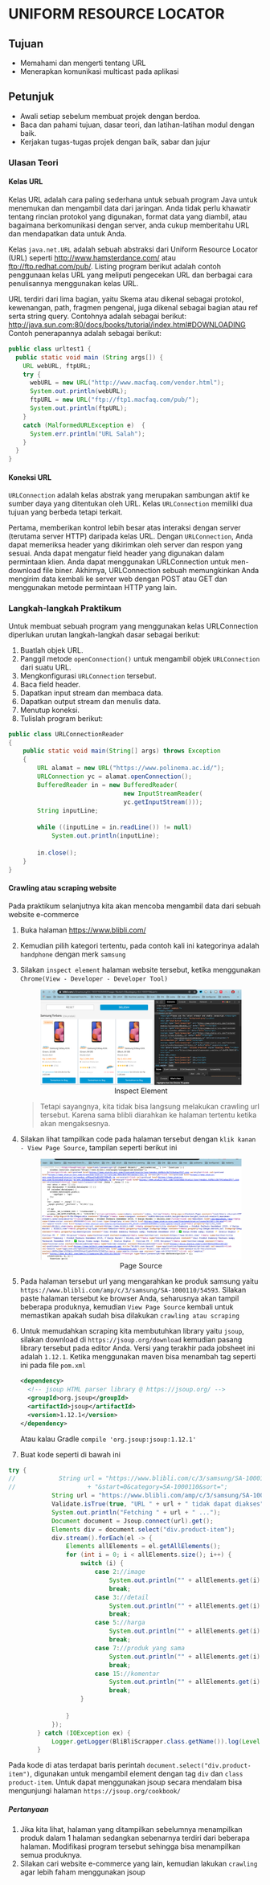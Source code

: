 # UNIFORM RESOURCE LOCATOR

## Tujuan

-	Memahami dan mengerti tentang URL
-	Menerapkan komunikasi multicast pada aplikasi   

## Petunjuk

- Awali setiap sebelum membuat projek dengan berdoa.
- Baca dan pahami tujuan, dasar teori, dan latihan-latihan modul dengan baik.
- Kerjakan tugas-tugas projek dengan baik, sabar dan jujur

### Ulasan Teori

#### Kelas URL
Kelas URL adalah cara paling sederhana untuk sebuah program Java untuk menemukan dan mengambil data dari jaringan. Anda 
tidak perlu khawatir tentang rincian protokol yang digunakan, format data yang diambil, atau bagaimana berkomunikasi 
dengan server, anda cukup memberitahu URL dan mendapatkan data untuk Anda. 
  
Kelas `java.net.URL` adalah sebuah abstraksi dari Uniform Resource Locator (URL) seperti http://www.hamsterdance.com/ 
atau ftp://ftp.redhat.com/pub/.  Listing program berikut adalah contoh penggunaan kelas URL yang meliputi pengecekan 
URL dan berbagai cara penulisannya menggunakan kelas URL. 

URL terdiri dari lima bagian, yaitu Skema atau dikenal sebagai protokol, kewenangan, path, fragmen pengenal, juga 
dikenal sebagai bagian atau  ref serta string query. Contohnya adalah sebagai berikut: 
 	http://java.sun.com:80/docs/books/tutorial/index.html#DOWNLOADING 
 Contoh penerapannya adalah sebagai berikut:
```java
public class urltest1 { 
  public static void main (String args[]) { 
    URL webURL, ftpURL; 
    try { 
      webURL = new URL("http://www.macfaq.com/vendor.html"); 
      System.out.println(webURL); 
      ftpURL = new URL("ftp://ftp1.macfaq.com/pub/"); 
      System.out.println(ftpURL); 
    } 
    catch (MalformedURLException e)  { 
      System.err.println("URL Salah"); 
    } 
  } 
}
``` 

#### Koneksi URL
`URLConnection` adalah kelas abstrak yang merupakan sambungan aktif ke sumber daya yang ditentukan oleh URL. Kelas 
`URLConnection` memiliki dua tujuan yang berbeda tetapi terkait. 

Pertama, memberikan kontrol lebih besar atas interaksi dengan server (terutama server HTTP) daripada kelas URL. Dengan 
`URLConnection`, Anda dapat memeriksa header yang dikirimkan oleh server dan respon yang sesuai. Anda dapat mengatur field
 header yang digunakan dalam permintaan klien. Anda dapat menggunakan URLConnection untuk men-download file biner. 
Akhirnya, URLConnection sebuah memungkinkan Anda mengirim data kembali ke server web dengan POST atau GET dan 
menggunakan metode permintaan HTTP yang lain.

### Langkah-langkah Praktikum
Untuk membuat sebuah program yang menggunakan kelas URLConnection diperlukan urutan langkah-langkah dasar sebagai berikut: 
1.	Buatlah objek URL. 
2.	Panggil metode `openConnection()` untuk mengambil objek `URLConnection` dari suatu URL. 
3.	Mengkonfigurasi `URLConnection` tersebut. 
4.	Baca field header. 
5.	Dapatkan input stream dan membaca data. 
6.	Dapatkan output stream dan menulis data. 
7.	Menutup koneksi. 
8.	Tulislah program berikut: 
```java
public class URLConnectionReader  
{ 
    public static void main(String[] args) throws Exception  
    {   
        URL alamat = new URL("https://www.polinema.ac.id/"); 
        URLConnection yc = alamat.openConnection(); 
        BufferedReader in = new BufferedReader( 
                                new InputStreamReader( 
                                yc.getInputStream())); 
        String inputLine; 
 
        while ((inputLine = in.readLine()) != null)  
            System.out.println(inputLine);

        in.close(); 
    } 
}
```

#### Crawling atau scraping website
Pada praktikum selanjutnya kita akan mencoba mengambil data dari sebuah website e-commerce
1. Buka halaman https://www.blibli.com/
2. Kemudian pilih kategori tertentu, pada contoh kali ini kategorinya adalah `handphone` dengan merk `samsung`
3. Silakan `inspect element` halaman website tersebut, ketika menggunakan `Chrome(View - Developer - Developer Tool)`
    <figure style="text-align: center">
                      <img src="images/img-01.png" alt="Developer Tool"/>
                      <figcaption style="text-align: center">Inspect Element</figcaption>
                  </figure>

    >Tetapi sayangnya, kita tidak bisa langsung melakukan crawling url tersebut. Karena sama blibli diarahkan ke halaman
    tertentu ketika akan mengaksesnya.

4. Silakan lihat tampilkan code pada halaman tersebut dengan `klik kanan - View Page Source`, tampilan seperti berikut ini
    <figure style="text-align: center">
                      <img src="images/img-02.png" alt="Developer Tool"/>
                      <figcaption style="text-align: center">Page Source</figcaption>
                  </figure>
5. Pada halaman tersebut url yang mengarahkan ke produk samsung yaitu `https://www.blibli.com/amp/c/3/samsung/SA-1000110/54593`.
Silakan paste halaman tersebut ke browser Anda, seharusnya akan tampil beberapa produknya, kemudian `View Page Source` 
kembali untuk memastikan apakah sudah bisa dilakukan `crawling atau scraping`
6. Untuk memudahkan scraping kita membutuhkan library yaitu `jsoup`, silakan download di `https://jsoup.org/download` kemudian pasang library tersebut
pada editor Anda. Versi yang terakhir pada jobsheet ini adalah `1.12.1`.
Ketika menggunakan maven bisa menambah tag seperti ini pada file `pom.xml`

    ```xml
    <dependency>
      <!-- jsoup HTML parser library @ https://jsoup.org/ -->
      <groupId>org.jsoup</groupId>
      <artifactId>jsoup</artifactId>
      <version>1.12.1</version>
    </dependency>
    ```

    Atau kalau Gradle `compile 'org.jsoup:jsoup:1.12.1'`

7. Buat kode seperti di bawah ini
```java
try {
//            String url = "https://www.blibli.com/c/3/samsung/SA-1000110/54593?page=1"
//                    + "&start=0&category=SA-1000110&sort=";
            String url = "https://www.blibli.com/amp/c/3/samsung/SA-1000110/54593";
            Validate.isTrue(true, "URL " + url + " tidak dapat diakses");
            System.out.println("Fetching " + url + " ...");
            Document document = Jsoup.connect(url).get();
            Elements div = document.select("div.product-item");
            div.stream().forEach(el -> {
                Elements allElements = el.getAllElements();
                for (int i = 0; i < allElements.size(); i++) {
                    switch (i) {
                        case 2://image
                            System.out.println("" + allElements.get(i).attr("src"));
                            break;
                        case 3://detail
                            System.out.println("" + allElements.get(i).text());
                            break;
                        case 5://harga
                            System.out.println("" + allElements.get(i).text());
                            break;
                        case 7://produk yang sama
                            System.out.println("" + allElements.get(i).text());
                            break;
                        case 15://komentar
                            System.out.println("" + allElements.get(i).text());
                            break;
                    }

                }
            });
        } catch (IOException ex) {
            Logger.getLogger(BliBliScrapper.class.getName()).log(Level.SEVERE, null, ex);
        }
```
Pada kode di atas terdapat baris perintah `document.select("div.product-item")`, digunakan untuk mengambil element
dengan tag `div` dan `class product-item`. Untuk dapat menggunakan jsoup secara mendalam bisa mengunjungi halaman 
`https://jsoup.org/cookbook/`

##### Pertanyaan
1. Jika kita lihat, halaman yang ditampilkan sebelumnya menampilkan produk dalam 1 halaman sedangkan sebenarnya terdiri
dari beberapa halaman. Modifikasi program tersebut sehingga bisa menampilkan semua produknya.
2. Silakan cari website e-commerce yang lain, kemudian lakukan `crawling` agar lebih faham menggunakan jsoup